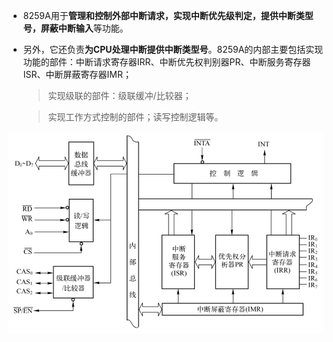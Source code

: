  

- 8259A用于**管理和控制外部中断请求，实现中断优先级判定，提供中断类型号，屏蔽中断输入**等功能。

- 另外，它还负责**为CPU处理中断提供中断类型号**。8259A的内部主要包括实现功能的部件：中断请求寄存器IRR、中断优先权判别器PR、中断服务寄存器ISR、中断屏蔽寄存器IMR；

  > 实现级联的部件：级联缓冲/比较器；

  > 实现工作方式控制的部件；读写控制逻辑等。

![8259A](.\image\8259A.png)